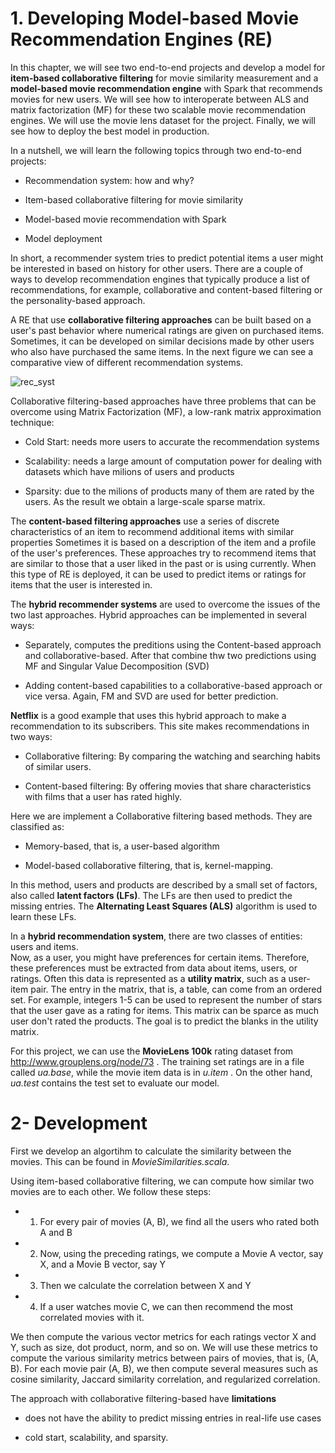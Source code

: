 # 1. Developing Model-based Movie Recommendation Engines (RE)

In this chapter, we will see two end-to-end projects and develop a model for **item-based
collaborative filtering** for movie similarity measurement and a **model-based movie
recommendation engine** with Spark that recommends movies for new users. We will see
how to interoperate between ALS and matrix factorization (MF) for these two scalable
movie recommendation engines. We will use the movie lens dataset for the project. Finally,
we will see how to deploy the best model in production.

In a nutshell, we will learn the following topics through two end-to-end projects:

- Recommendation system: how and why?

- Item-based collaborative filtering for movie similarity

- Model-based movie recommendation with Spark

- Model deployment

In short, a recommender system tries to predict potential items a user
might be interested in based on history for other users. There are a couple of ways to
develop recommendation engines that typically produce a list of recommendations, for
example, collaborative and content-based filtering or the personality-based approach.

A RE that use **collaborative filtering approaches** can be built based on a user's past behavior
where numerical ratings are given on purchased items. Sometimes, it can be developed on
similar decisions made by other users who also have purchased the same items. 
In the next figure we can see a comparative view of different recommendation systems.

![rec_syst](https://user-images.githubusercontent.com/37953610/59454372-cb68be80-8e09-11e9-91a5-fa282fc4449e.JPG)

Collaborative filtering-based approaches have three problems that can be overcome using Matrix Factorization (MF), a
low-rank matrix approximation technique:

- Cold Start: needs more users to accurate the recommendation systems

- Scalability: needs a large amount of computation power for dealing with datasets which have milions of users and products

- Sparsity: due to the milions of products many of them are rated by the users. As the result we obtain a large-scale sparse matrix. 

The **content-based filtering approaches** use a series of discrete characteristics of an item to recommend additional items with similar properties Sometimes it is based on a description of the item and a profile of the user's preferences. These approaches try to
recommend items that are similar to those that a user liked in the past or is using currently. When this type of RE is deployed, it can be used to predict items or ratings for items that the user is interested in.

The **hybrid recommender systems** are used to overcome the issues of the two last approaches.
Hybrid approaches can be implemented in several ways:

- Separately, computes the preditions using the Content-based approach and collaborative-based. After that combine thw two predictions using MF and Singular Value Decomposition (SVD)

- Adding content-based capabilities to a collaborative-based approach or vice
versa. Again, FM and SVD are used for better prediction.

**Netflix** is a good example that uses this hybrid approach to make a recommendation to its
subscribers. This site makes recommendations in two ways:

- Collaborative filtering: By comparing the watching and searching habits of
similar users.

- Content-based filtering: By offering movies that share characteristics with films
that a user has rated highly.

Here we are implement a Collaborative filtering based methods. They are classified as:

- Memory-based, that is, a user-based algorithm

- Model-based collaborative filtering, that is, kernel-mapping.

In this method, users and products are described by a small set of factors, also called **latent factors (LFs)**. The LFs are then used to predict the missing entries. The **Alternating Least Squares (ALS)** algorithm is used to learn these LFs.

In a **hybrid recommendation system**, there are two classes of entities: users and items.  
Now, as a user, you might have preferences for certain items. Therefore, these preferences must be extracted from data about items, users, or ratings. Often this data is represented as a **utility matrix**, such as a user-item pair. The entry in the matrix, that is, a table, can come from an ordered set. For example, integers 1-5 can be used to represent the number of stars that the user gave as a
rating for items. This matrix can be sparce as much user don't rated the products. The goal is to
predict the blanks in the utility matrix. 

For this project, we can use the **MovieLens 100k**
rating dataset from http://www.grouplens.org/node/73 . The training set ratings are in a
file called _ua.base_, while the movie item data is in _u.item_ . On the other hand, _ua.test_
contains the test set to evaluate our model.

# 2- Development

First we develop an algortihm to calculate the similarity between the movies. This can be found in _MovieSimilarities.scala_.

Using item-based collaborative filtering, we can compute how similar two movies are to
each other. We follow these steps:

- 1. For every pair of movies (A, B), we find all the users who rated both A and B

- 2. Now, using the preceding ratings, we compute a Movie A vector, say X, and a Movie B vector, say Y

- 3. Then we calculate the correlation between X and Y

- 4. If a user watches movie C, we can then recommend the most correlated movies with it.

We then compute the various vector metrics for each ratings vector X and Y, such as size,
dot product, norm, and so on. We will use these metrics to compute the various similarity
metrics between pairs of movies, that is, (A, B). For each movie pair (A, B), we then
compute several measures such as cosine similarity, Jaccard similarity correlation, and
regularized correlation.

The approach with collaborative filtering-based have **limitations**

- does not have the ability to predict missing entries in real-life use cases

- cold start, scalability, and sparsity. 

